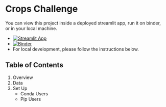 # Crops Challenge

You can view this project inside a deployed streamlit app, run it on binder, or in your local machine.

-  [![Streamlit App](https://static.streamlit.io/badges/streamlit_badge_black_white.svg)](URL_TO_YOUR_APP)
- [![Binder](https://mybinder.org/badge_logo.svg)](https://mybinder.org/v2/gh/ramonpzg/agri_challenge/HEAD?labpath=exploration.ipynb)
- For local development, please follow the instructions below.

## Table of Contents
1. Overview
2. Data
3. Set Up
    - Conda Users
    - Pip Users